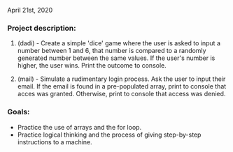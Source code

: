 April 21st, 2020

### Project description:

1. (dadi) - Create a simple 'dice' game where the user is asked to input a number between 1 and 6, that number is compared to a randomly generated number between the same values. If the user's number is higher, the user wins. Print the outcome to console.

2. (mail) - Simulate a rudimentary login process. Ask the user to input their email. If the email is found in a pre-populated array, print to console that acces was granted. Otherwise, print to console that access was denied.

### Goals:

- Practice the use of arrays and the for loop.
- Practice logical thinking and the process of giving step-by-step instructions to a machine.
